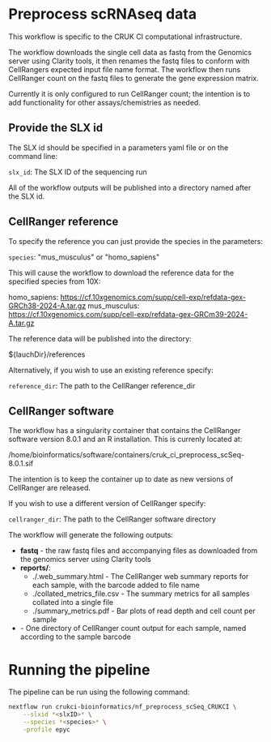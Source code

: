 # Preprocess scRNAseq data

This workflow is specific to the CRUK CI computational infrastructure.

The workflow downloads the single cell data as fastq from the Genomics server using
Clarity tools, it then renames the fastq files to conform with CellRangers
expected input file name format. The workflow then runs CellRanger count on the
fastq files to generate the gene expression matrix.

Currently it is only configured to run CellRanger count; the intention is to
add functionality for other assays/chemistries as needed.

## Provide the SLX id

The SLX id should be specified in a parameters yaml file or on the command line:

`slx_id`: The SLX ID of the sequencing run

All of the workflow outputs will be published into a directory named after the
SLX id.

## CellRanger reference

To specify the reference you can just provide the species in the parameters:

`species`: "mus_musculus" or "homo_sapiens"

This will cause the workflow to download the reference data for the
specified species from 10X:

homo_sapiens: https://cf.10xgenomics.com/supp/cell-exp/refdata-gex-GRCh38-2024-A.tar.gz
mus_musculus: https://cf.10xgenomics.com/supp/cell-exp/refdata-gex-GRCm39-2024-A.tar.gz

The reference data will be published into the directory:

${lauchDir}/references

Alternatively, if you wish to use an existing reference specify:

`reference_dir`: The path to the CellRanger reference_dir

## CellRanger software

The workflow has a singularity container that contains the CellRanger software
version 8.0.1 and an R installation. This is currenly located at:

/home/bioinformatics/software/containers/cruk_ci_preprocess_scSeq-8.0.1.sif

The intention is to keep the container up to date as new versions of CellRanger
are released.

If you wish to use a different version of CellRanger specify:

`cellranger_dir`: The path to the CellRanger software directory

The workflow will generate the following outputs:

* **fastq** - the raw fastq files and accompanying files as downloaded
              from the genomics server using Clarity tools
* **reports/**:
    * ./*<Barcode>*.web_summary.html - The CellRanger web summary reports for
                                     each sample, with the barcode added to file name
    * ./collated_metrics_file.csv - The summary metrics for all samples collated
                                    into a single file
    * ./summary_metrics.pdf - Bar plots of read depth and cell count per sample
* **_<Barcode>_** - One directory of CellRanger count output for each
                  sample, named according to the sample barcode

# Running the pipeline

The pipeline can be run using the following command:

```bash
nextflow run crukci-bioinformatics/nf_preprocess_scSeq_CRUKCI \
    --slxid *<slxID>* \
    --species *<species>* \
    -profile epyc
```
